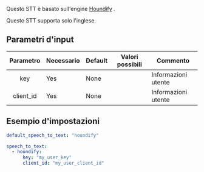 Questo STT è basato sull'engine [Houndify](https://www.houndify.com/) .

Questo STT supporta solo l'inglese.

## Parametri d'input

| Parametro |Necessario| Default |Valori possibili| Commento          |
|:---------:|----------|---------|----------------|-------------------|
| key       | Yes      | None    |                |Informazioni utente|
| client_id | Yes      | None    |                |Informazioni utente|

## Esempio d'impostazioni

```yaml
default_speech_to_text: "houndify"

speech_to_text:
  - houndify:
      key: "my_user_key"
      client_id: "my_user_client_id"
```
